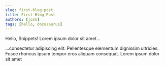 ```yaml
---
slug: first-blog-post
title: First Blog Post
authors: [josh]
tags: [hello, docusaurus]
---
```

Hello, Snippets!
Lorem ipsum dolor sit amet...

<!-- truncate -->

...consectetur adipiscing elit. Pellentesque elementum dignissim ultricies. Fusce rhoncus ipsum tempor eros aliquam consequat. Lorem ipsum dolor sit amet
